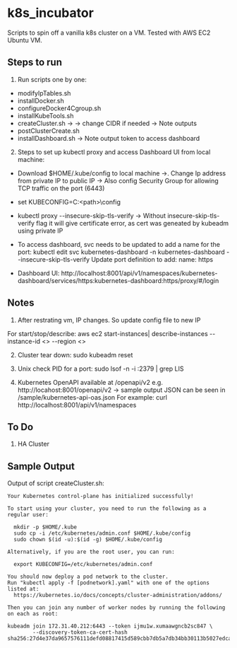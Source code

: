 # k8s_incubator

Scripts to spin off a vanilla k8s cluster on a VM. Tested with AWS EC2 Ubuntu VM.    

## Steps to run

1. Run scripts one by one:

- modifyIpTables.sh
- installDocker.sh
- configureDocker4Cgroup.sh
- installKubeTools.sh 
- createCluster.sh -> -> change CIDR  if needed -> Note outputs
- postClusterCreate.sh
- installDashboard.sh -> Note output token to access dashboard

2. Steps to set up kubectl proxy and access Dashboard UI from local machine:

- Download $HOME/.kube/config to local machine ->. Change Ip address from private IP to public IP -> Also config Security Group for allowing TCP traffic on the port (6443) 

- set KUBECONFIG=C:\<path>\config

- kubectl proxy --insecure-skip-tls-verify  -> Without insecure-skip-tls-verify flag it will give certificate error, as cert was geneated by kubeadm using private IP
 
- To access dashboard, svc needs to be updated to add a name for the port: 
kubectl edit  svc kubernetes-dashboard  -n kubernetes-dashboard --insecure-skip-tls-verify
Update port definition to add:  name: https

- Dashboard UI: http://localhost:8001/api/v1/namespaces/kubernetes-dashboard/services/https:kubernetes-dashboard:https/proxy/#/login 

## Notes

1. After restrating vm, IP changes. So update config file to new IP

For start/stop/describe: 
aws ec2 start-instances| describe-instances --instance-id <> --region <>


2. Cluster tear down: sudo kubeadm reset

3. Unix check PID for a port: sudo lsof -n -i :2379 | grep LIS

4. Kubernetes OpenAPI available at /openapi/v2 e.g. http://locahost:8001/openapi/v2 -> sample output JSON can be seen in /sample/kubernetes-api-oas.json
For example: curl http://localhost:8001/api/v1/namespaces 


## To Do
 
1. HA Cluster

## Sample Output

Output of script createCluster.sh:

```
Your Kubernetes control-plane has initialized successfully!

To start using your cluster, you need to run the following as a regular user:

  mkdir -p $HOME/.kube
  sudo cp -i /etc/kubernetes/admin.conf $HOME/.kube/config
  sudo chown $(id -u):$(id -g) $HOME/.kube/config

Alternatively, if you are the root user, you can run:

  export KUBECONFIG=/etc/kubernetes/admin.conf

You should now deploy a pod network to the cluster.
Run "kubectl apply -f [podnetwork].yaml" with one of the options listed at:
  https://kubernetes.io/docs/concepts/cluster-administration/addons/

Then you can join any number of worker nodes by running the following on each as root:

kubeadm join 172.31.40.212:6443 --token ijmu1w.xumaawgncb2sc847 \
        --discovery-token-ca-cert-hash sha256:27d4e37da9657576111defd08817415d589cbb7db5a7db34bb30113b5027edca


```

